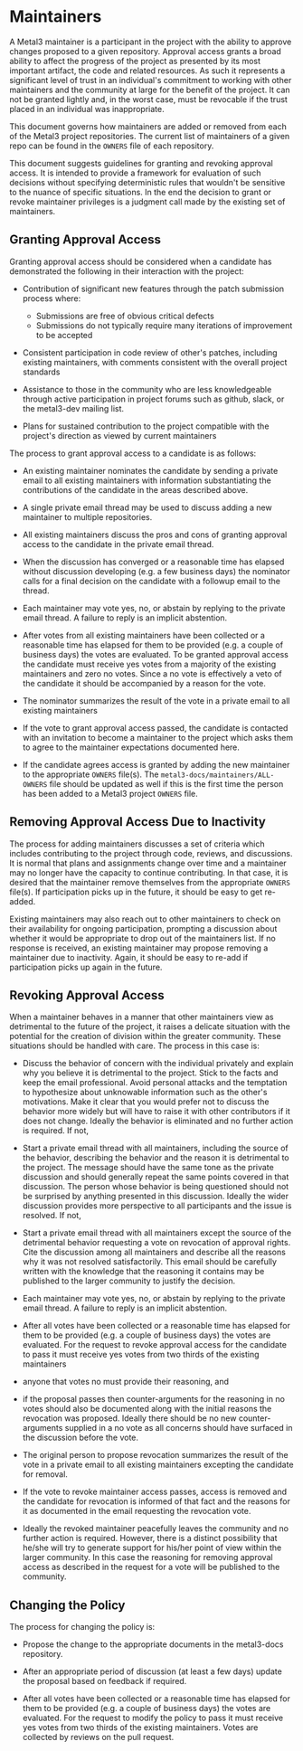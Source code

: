 <!--
This document was originally based on the process used by Open vSwitch (OVS).
You can find information about the OVS committers and the related processes
used by OVS here: http://docs.openvswitch.org/en/latest/internals/maintainers/
-->

# Maintainers

A Metal3 maintainer is a participant in the project with the ability to approve
changes proposed to a given repository. Approval access grants a broad ability
to affect the progress of the project as presented by its most important
artifact, the code and related resources. As such it represents a significant
level of trust in an individual's commitment to working with other maintainers
and the community at large for the benefit of the project. It can not be
granted lightly and, in the worst case, must be revocable if the trust placed
in an individual was inappropriate.

This document governs how maintainers are added or removed from each
of the Metal3 project repositories.  The current list of maintainers of a given
repo can be found in the `OWNERS` file of each repository.

This document suggests guidelines for granting and revoking approval access. It
is intended to provide a framework for evaluation of such decisions without
specifying deterministic rules that wouldn't be sensitive to the nuance of
specific situations. In the end the decision to grant or revoke maintainer
privileges is a judgment call made by the existing set of maintainers.

## Granting Approval Access

Granting approval access should be considered when a candidate has demonstrated
the following in their interaction with the project:

- Contribution of significant new features through the patch submission
  process where:

   - Submissions are free of obvious critical defects
   - Submissions do not typically require many iterations of improvement
    to be accepted

- Consistent participation in code review of other's patches, including
  existing maintainers, with comments consistent with the overall project
  standards

- Assistance to those in the community who are less knowledgeable through
  active participation in project forums such as github, slack, or the
  metal3-dev mailing list.

- Plans for sustained contribution to the project compatible with the project's
  direction as viewed by current maintainers

The process to grant approval access to a candidate is as follows:

- An existing maintainer nominates the candidate by sending a private email to
  all existing maintainers with information substantiating the contributions of
  the candidate in the areas described above.

- A single private email thread may be used to discuss adding a new maintainer
  to multiple repositories.

- All existing maintainers discuss the pros and cons of granting approval
  access to the candidate in the private email thread.

- When the discussion has converged or a reasonable time has elapsed without
  discussion developing (e.g. a few business days) the nominator calls for a
  final decision on the candidate with a followup email to the thread.

- Each maintainer may vote yes, no, or abstain by replying to the private email
  thread. A failure to reply is an implicit abstention.

- After votes from all existing maintainers have been collected or a reasonable
  time has elapsed for them to be provided (e.g. a couple of business days) the
  votes are evaluated. To be granted approval access the candidate must receive
  yes votes from a majority of the existing maintainers and zero no votes. Since
  a no vote is effectively a veto of the candidate it should be accompanied by
  a reason for the vote.

- The nominator summarizes the result of the vote in a private email to all
  existing maintainers

- If the vote to grant approval access passed, the candidate is contacted with an
  invitation to become a maintainer to the project which asks them to agree to
  the maintainer expectations documented here.

- If the candidate agrees access is granted by adding the new maintainer to the
  appropriate `OWNERS` file(s).  The `metal3-docs/maintainers/ALL-OWNERS` file
  should be updated as well if this is the first time the person has been added
  to a Metal3 project `OWNERS` file.

## Removing Approval Access Due to Inactivity

The process for adding maintainers discusses a set of criteria which includes
contributing to the project through code, reviews, and discussions.  It is
normal that plans and assignments change over time and a maintainer may no
longer have the capacity to continue contributing.  In that case, it is desired
that the maintainer remove themselves from the appropriate `OWNERS` file(s).
If participation picks up in the future, it should be easy to get re-added.

Existing maintainers may also reach out to other maintainers to check on their
availability for ongoing participation, prompting a discussion about whether it
would be appropriate to drop out of the maintainers list.  If no response is
received, an existing maintainer may propose removing a maintainer due to
inactivity.  Again, it should be easy to re-add if participation picks up again
in the future.

## Revoking Approval Access

When a maintainer behaves in a manner that other maintainers view as detrimental
to the future of the project, it raises a delicate situation with the potential
for the creation of division within the greater community.  These situations
should be handled with care.  The process in this case is:

- Discuss the behavior of concern with the individual privately and explain why
  you believe it is detrimental to the project. Stick to the facts and keep the
  email professional. Avoid personal attacks and the temptation to hypothesize
  about unknowable information such as the other's motivations. Make it clear
  that you would prefer not to discuss the behavior more widely but will have
  to raise it with other contributors if it does not change. Ideally the
  behavior is eliminated and no further action is required. If not,

- Start a private email thread with all maintainers, including the source of
  the behavior, describing the behavior and the reason it is detrimental to the
  project. The message should have the same tone as the private discussion and
  should generally repeat the same points covered in that discussion. The
  person whose behavior is being questioned should not be surprised by anything
  presented in this discussion. Ideally the wider discussion provides more
  perspective to all participants and the issue is resolved. If not,

- Start a private email thread with all maintainers except the source of the
  detrimental behavior requesting a vote on revocation of approval rights. Cite
  the discussion among all maintainers and describe all the reasons why it was
  not resolved satisfactorily. This email should be carefully written with the
  knowledge that the reasoning it contains may be published to the larger
  community to justify the decision.

- Each maintainer may vote yes, no, or abstain by replying to the private email
  thread. A failure to reply is an implicit abstention.

- After all votes have been collected or a reasonable time has elapsed
  for them to be provided (e.g. a couple of business days) the votes
  are evaluated. For the request to revoke approval access for the
  candidate to pass it must receive yes votes from two thirds of the
  existing maintainers

- anyone that votes no must provide their reasoning, and

- if the proposal passes then counter-arguments for the reasoning in no
  votes should also be documented along with the initial reasons the
  revocation was proposed. Ideally there should be no new
  counter-arguments supplied in a no vote as all concerns should have
  surfaced in the discussion before the vote.

- The original person to propose revocation summarizes the result of the vote
  in a private email to all existing maintainers excepting the candidate for
  removal.

- If the vote to revoke maintainer access passes, access is removed and the
  candidate for revocation is informed of that fact and the reasons for
  it as documented in the email requesting the revocation vote.

- Ideally the revoked maintainer peacefully leaves the community and no
  further action is required. However, there is a distinct possibility
  that he/she will try to generate support for his/her point of view
  within the larger community. In this case the reasoning for removing
  approval access as described in the request for a vote will be
  published to the community.

## Changing the Policy

The process for changing the policy is:

- Propose the change to the appropriate documents in the metal3-docs
  repository.

- After an appropriate period of discussion (at least a few days) update the
  proposal based on feedback if required.

- After all votes have been collected or a reasonable time has elapsed for them
  to be provided (e.g. a couple of business days) the votes are evaluated. For
  the request to modify the policy to pass it must receive yes votes from two
  thirds of the existing maintainers.  Votes are collected by reviews on the
  pull request.
